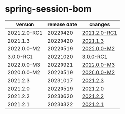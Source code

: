 # spring-session-bom

|   version    | release date |                  changes                   |
|--------------|--------------|--------------------------------------------|
| 2021.2.0-RC1 | 20220420     | [2021.2.0-RC1](./2021.2.0-RC1-20220420.md) |
| 2021.1.3     | 20220420     | [2021.1.3](./2021.1.3-20220420.md)         |
| 2022.0.0-M2  | 20220519     | [2022.0.0-M2](./2022.0.0-M2-20220519.md)   |
| 3.0.0-RC1    | 20221020     | [3.0.0-RC1](./3.0.0-RC1-20221020.md)       |
| 2022.0.0-M3  | 20220921     | [2022.0.0-M3](./2022.0.0-M3-20220921.md)   |
| 2020.0.0-M2  | 20220519     | [2020.0.0-M2](./2020.0.0-M2-20220519.md)   |
| 2021.2.3     | 20231017     | [2021.2.3](./2021.2.3-20231017.md)         |
| 2021.2.0     | 20220519     | [2021.2.0](./2021.2.0-20220519.md)         |
| 2021.2.2     | 20230620     | [2021.2.2](./2021.2.2-20230620.md)         |
| 2021.2.1     | 20230322     | [2021.2.1](./2021.2.1-20230322.md)         |

